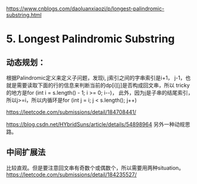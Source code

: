 https://www.cnblogs.com/daoluanxiaozi/p/longest-palindromic-substring.html

# 5. Longest Palindromic Substring
## 动态规划：
根据Palindromic定义来定义子问题，发现i, j索引之间的字串索引是i+1， j-1，也就是需要读取下面的行的信息来判断当前的dp[i][j]是否构成回文串，所以
tricky的地方是for (int i = s.length() - 1; i >= 0; i--)， 此外，因为j是子串的结尾索引，所以j>=i，所以内循环是for (int j = i; j < s.length(); j++)   

https://leetcode.com/submissions/detail/184708441/


https://blog.csdn.net/HYbridSuns/article/details/54898964  另外一种动规思路。
## 中间扩展法
比较直观。但是要注意回文串有奇数个或偶数个，所以需要用两种situation。
https://leetcode.com/submissions/detail/184235527/
